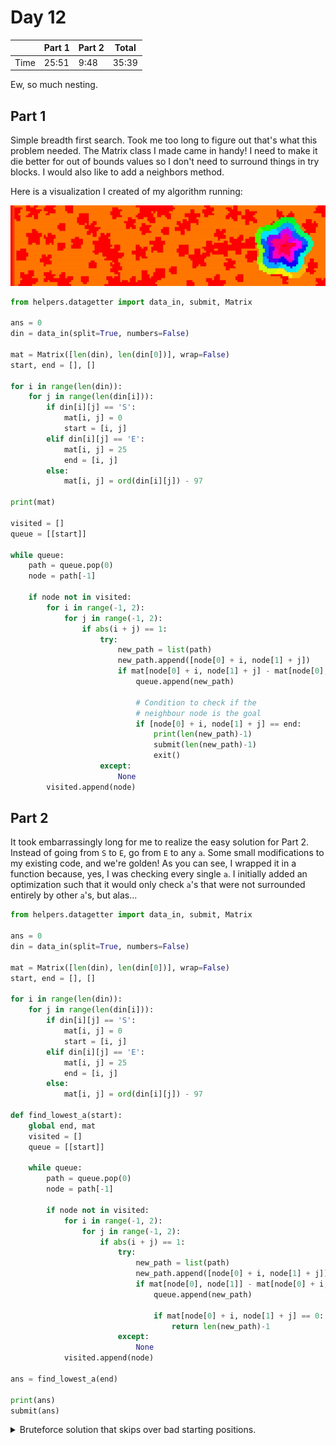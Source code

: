 # Day 12

| | Part 1 | Part 2 | Total |
|---|---|---|---|
|Time|25:51|9:48|35:39|

Ew, so much nesting.

## Part 1

Simple breadth first search. Took me too long to figure out that's what this problem needed. The Matrix class I made came in handy! I need to make it die better for out of bounds values so I don't need to surround things in try blocks. I would also like to add a neighbors method.

Here is a visualization I created of my algorithm running:

![Vis](resources/day12vis.gif)

```python
from helpers.datagetter import data_in, submit, Matrix

ans = 0
din = data_in(split=True, numbers=False)

mat = Matrix([len(din), len(din[0])], wrap=False)
start, end = [], []

for i in range(len(din)):
    for j in range(len(din[i])):
        if din[i][j] == 'S':
            mat[i, j] = 0
            start = [i, j]
        elif din[i][j] == 'E':
            mat[i, j] = 25
            end = [i, j]
        else:
            mat[i, j] = ord(din[i][j]) - 97

print(mat)

visited = []
queue = [[start]]

while queue:
    path = queue.pop(0)
    node = path[-1]

    if node not in visited:
        for i in range(-1, 2):
            for j in range(-1, 2):
                if abs(i + j) == 1:
                    try:
                        new_path = list(path)
                        new_path.append([node[0] + i, node[1] + j])
                        if mat[node[0] + i, node[1] + j] - mat[node[0], node[1]] <= 1:
                            queue.append(new_path)

                            # Condition to check if the
                            # neighbour node is the goal
                            if [node[0] + i, node[1] + j] == end:
                                print(len(new_path)-1)
                                submit(len(new_path)-1)
                                exit()
                    except:
                        None
        visited.append(node)
```

## Part 2

It took embarrassingly long for me to realize the easy solution for Part 2. Instead of going from `S` to `E`, go from `E` to any `a`. Some small modifications to my existing code, and we're golden! As you can see, I wrapped it in a function because, yes, I was checking every single `a`. I initially added an optimization such that it would only check `a`'s that were not surrounded entirely by other `a`'s, but alas...

```python
from helpers.datagetter import data_in, submit, Matrix

ans = 0
din = data_in(split=True, numbers=False)

mat = Matrix([len(din), len(din[0])], wrap=False)
start, end = [], []

for i in range(len(din)):
    for j in range(len(din[i])):
        if din[i][j] == 'S':
            mat[i, j] = 0
            start = [i, j]
        elif din[i][j] == 'E':
            mat[i, j] = 25
            end = [i, j]
        else:
            mat[i, j] = ord(din[i][j]) - 97

def find_lowest_a(start):
    global end, mat
    visited = []
    queue = [[start]]

    while queue:
        path = queue.pop(0)
        node = path[-1]

        if node not in visited:
            for i in range(-1, 2):
                for j in range(-1, 2):
                    if abs(i + j) == 1:
                        try:
                            new_path = list(path)
                            new_path.append([node[0] + i, node[1] + j])
                            if mat[node[0], node[1]] - mat[node[0] + i, node[1] + j] <= 1:
                                queue.append(new_path)

                                if mat[node[0] + i, node[1] + j] == 0:
                                    return len(new_path)-1
                        except:
                            None
            visited.append(node)

ans = find_lowest_a(end)

print(ans)
submit(ans)
```

<details>
    <summary>Bruteforce solution that skips over bad starting positions.</summary>
    
    It only checks `if max(neighbors) != 0 and min(neighbors) <= 1`.

```python
ans = 1000
for pos, item in mat:
    try:
        if item == 0:
            neighbors = []
            for i in range(-1, 2):
                for j in range(-1, 2):
                    if abs(i + j) == 1:
                        try:
                            neighbors.append(mat[pos[0]+i, pos[1]+j])
                        except:
                            None
            if max(neighbors) != 0 and min(neighbors) <= 1:
                ans = min(ans, find_lowest_a(pos))
                print(pos, ans)
    except:
        None

print(ans)
```
</details>
